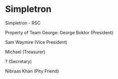 # Simpletron
Simpletron - RSC

Property of Team George:
  George Boktor (President)
  
  Sam Waymire (Vice President)
  
  Michael (Treasurer)
  
  ? (Secretary)
  
  Nibraas Khan (Pity Friend)
